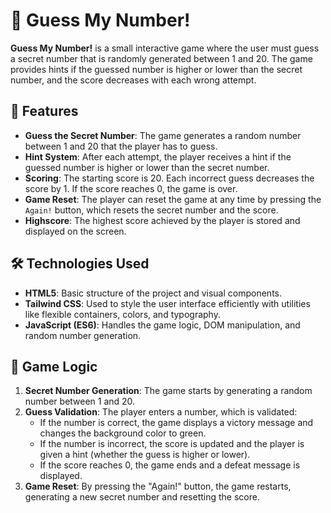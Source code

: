 # 🎲 Guess My Number!

**Guess My Number!** is a small interactive game where the user must guess a secret number that is randomly generated between 1 and 20. The game provides hints if the guessed number is higher or lower than the secret number, and the score decreases with each wrong attempt.

## 🚀 Features

- **Guess the Secret Number**: The game generates a random number between 1 and 20 that the player has to guess.
- **Hint System**: After each attempt, the player receives a hint if the guessed number is higher or lower than the secret number.
- **Scoring**: The starting score is 20. Each incorrect guess decreases the score by 1. If the score reaches 0, the game is over.
- **Game Reset**: The player can reset the game at any time by pressing the `Again!` button, which resets the secret number and the score.
- **Highscore**: The highest score achieved by the player is stored and displayed on the screen.

## 🛠️ Technologies Used

- **HTML5**: Basic structure of the project and visual components.
- **Tailwind CSS**: Used to style the user interface efficiently with utilities like flexible containers, colors, and typography.
- **JavaScript (ES6)**: Handles the game logic, DOM manipulation, and random number generation.

## 🧠 Game Logic

1. **Secret Number Generation**: The game starts by generating a random number between 1 and 20.
2. **Guess Validation**: The player enters a number, which is validated:
   - If the number is correct, the game displays a victory message and changes the background color to green.
   - If the number is incorrect, the score is updated and the player is given a hint (whether the guess is higher or lower).
   - If the score reaches 0, the game ends and a defeat message is displayed.
3. **Game Reset**: By pressing the "Again!" button, the game restarts, generating a new secret number and resetting the score.
